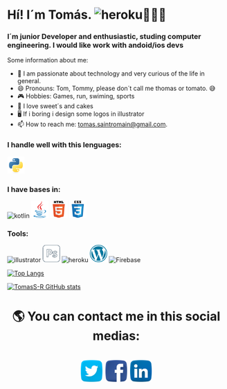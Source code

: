 # Hí! I´m Tomás. <img src="https://camo.githubusercontent.com/e8e7b06ecf583bc040eb60e44eb5b8e0ecc5421320a92929ce21522dbc34c891/68747470733a2f2f6d656469612e67697068792e636f6d2f6d656469612f6876524a434c467a6361737252346961377a2f67697068792e676966" alt="heroku" width="40" height="40"/>👨🏻‍💻

### I´m junior Developer and enthusiastic, studing computer engineering. I would like work with andoid/ios devs

Some information about me:

- 🔭 I am passionate about technology and very curious of the life in general.
- 😄 Pronouns: Tom, Tommy, please don´t call me thomas or tomato. 😅
- 🎮 Hobbies: Games, run, swiming, sports
- 🍭 I love sweet´s and cakes
- 🖥️ If i boring i design some logos in illustrator
- 📫 How to reach me: tomas.saintromain@gmail.com.


### I handle well with this lenguages:
<img src="https://raw.githubusercontent.com/devicons/devicon/master/icons/python/python-original.svg" alt="python" width="40" height="40"/></a> 

### I have bases in:
<img src="https://www.vectorlogo.zone/logos/kotlinlang/kotlinlang-icon.svg" alt="kotlin" width="30" height="30"/> <img src="https://raw.githubusercontent.com/devicons/devicon/master/icons/java/java-original.svg" alt="java" width="40" height="40"/> <img src="https://raw.githubusercontent.com/devicons/devicon/master/icons/html5/html5-original-wordmark.svg" alt="html5" width="40" height="40"/> <img src="https://raw.githubusercontent.com/devicons/devicon/master/icons/css3/css3-original-wordmark.svg" alt="css3" width="40" height="40"/>

### Tools:
<img src="https://www.vectorlogo.zone/logos/adobe_illustrator/adobe_illustrator-icon.svg" alt="illustrator" width="40" height="40"/> <img src="https://raw.githubusercontent.com/devicons/devicon/master/icons/photoshop/photoshop-line.svg" alt="photoshop" width="40" height="40"/> <img src="https://www.vectorlogo.zone/logos/heroku/heroku-icon.svg" alt="heroku" width="40" height="40"/> <img src="https://github.com/TomasS-R/TomasS-R/blob/main/Icons/wordpress.svg" alt="Wordpress" width="40" height="40"/> <img src="https://www.vectorlogo.zone/logos/firebase/firebase-icon.svg" alt="Firebase" width="30" height="30"/>


[![Top Langs](https://github-readme-stats.vercel.app/api/top-langs/?username=TomasS-R&layout=compact&bg_color=30,e96443,904e95&title_color=fff&text_color=fff&icon_color=fff)](https://github.com/anuraghazra/github-readme-stats)

[![TomasS-R GitHub stats](https://github-readme-stats.vercel.app/api?username=TomasS-R&hide=contribs,prs&show_icons=true&bg_color=30,e96443,904e95&title_color=fff&text_color=fff&icon_color=fff)](https://github.com/anuraghazra/github-readme-stats)

<h1 align="center">🌎 You can contact me in this social medias:</h1>

<a href="https://twitter.com/TomSaintRomain" target="_blank"><h1 align="center"><img src="https://raw.githubusercontent.com/TomasS-R/TomasS-R/aa8db35a70b519cbc37efe72e6a9eaebbee6b7f9/Icons/001-twitter.svg" alt="Twitter" width="50" height="50"/></a> <a href="https://www.facebook.com/tomas.saintromain1/" target="_blank"><img src="https://raw.githubusercontent.com/TomasS-R/TomasS-R/aa8db35a70b519cbc37efe72e6a9eaebbee6b7f9/Icons/008-facebook.svg" alt="Facebook" width="50" height="50"/></a> <a href="https://www.linkedin.com/in/ts-r/" target="_blank"><img src="https://raw.githubusercontent.com/TomasS-R/TomasS-R/aa8db35a70b519cbc37efe72e6a9eaebbee6b7f9/Icons/010-linkedin.svg" alt="Linkedin" width="50" height="50"/></h1></a>

<!--
Android: <img src="https://raw.githubusercontent.com/devicons/devicon/master/icons/android/android-original-wordmark.svg" alt="android" width="40" height="40"/>
AWS: <img src="https://raw.githubusercontent.com/devicons/devicon/master/icons/amazonwebservices/amazonwebservices-original-wordmark.svg" alt="aws" width="40" height="40"/>
Git: <img src="https://www.vectorlogo.zone/logos/git-scm/git-scm-icon.svg" alt="git" width="40" height="40"/>
Unity: <img src="https://www.vectorlogo.zone/logos/unity3d/unity3d-icon.svg" alt="unity" width="40" height="40"/>
Adobe XD: <img src="https://cdn.worldvectorlogo.com/logos/adobe-xd.svg" alt="xd" width="40" height="40"/>
[![Top Langs](https://github-readme-stats.vercel.app/api/top-langs/?username=TomasS-R&langs_count=8&bg_color=30,e96443,904e95&title_color=fff&text_color=fff&icon_color=fff)](https://github.com/anuraghazra/github-readme-stats)
-->
